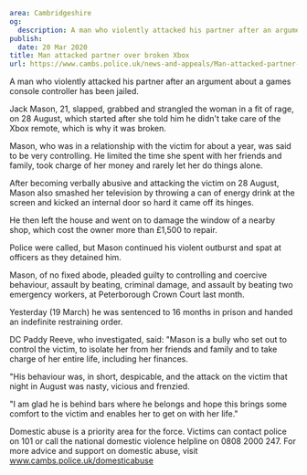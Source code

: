 ```yaml
area: Cambridgeshire
og:
  description: A man who violently attacked his partner after an argument about a games console controller has been jailed.
publish:
  date: 20 Mar 2020
title: Man attacked partner over broken Xbox
url: https://www.cambs.police.uk/news-and-appeals/Man-attacked-partner-over-broken-xbox
```

A man who violently attacked his partner after an argument about a games console controller has been jailed.

Jack Mason, 21, slapped, grabbed and strangled the woman in a fit of rage, on 28 August, which started after she told him he didn't take care of the Xbox remote, which is why it was broken.

Mason, who was in a relationship with the victim for about a year, was said to be very controlling. He limited the time she spent with her friends and family, took charge of her money and rarely let her do things alone.

After becoming verbally abusive and attacking the victim on 28 August, Mason also smashed her television by throwing a can of energy drink at the screen and kicked an internal door so hard it came off its hinges.

He then left the house and went on to damage the window of a nearby shop, which cost the owner more than £1,500 to repair.

Police were called, but Mason continued his violent outburst and spat at officers as they detained him.

Mason, of no fixed abode, pleaded guilty to controlling and coercive behaviour, assault by beating, criminal damage, and assault by beating two emergency workers, at Peterborough Crown Court last month.

Yesterday (19 March) he was sentenced to 16 months in prison and handed an indefinite restraining order.

DC Paddy Reeve, who investigated, said: "Mason is a bully who set out to control the victim, to isolate her from her friends and family and to take charge of her entire life, including her finances.

"His behaviour was, in short, despicable, and the attack on the victim that night in August was nasty, vicious and frenzied.

"I am glad he is behind bars where he belongs and hope this brings some comfort to the victim and enables her to get on with her life."

Domestic abuse is a priority area for the force. Victims can contact police on 101 or call the national domestic violence helpline on 0808 2000 247. For more advice and support on domestic abuse, visit www.cambs.police.uk/domesticabuse
